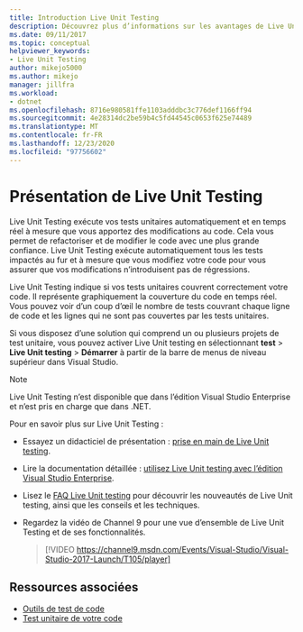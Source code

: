 ```yaml
---
title: Introduction Live Unit Testing
description: Découvrez plus d’informations sur les avantages de Live Unit Testing et sur son utilisation pour les tests unitaires de vos projets.
ms.date: 09/11/2017
ms.topic: conceptual
helpviewer_keywords:
- Live Unit Testing
author: mikejo5000
ms.author: mikejo
manager: jillfra
ms.workload:
- dotnet
ms.openlocfilehash: 8716e980581ffe1103adddbc3c776def1166ff94
ms.sourcegitcommit: 4e28314dc2be59b4c5fd44545c0653f625e74489
ms.translationtype: MT
ms.contentlocale: fr-FR
ms.lasthandoff: 12/23/2020
ms.locfileid: "97756602"
---
```

# <a name="live-unit-testing-overview"></a>Présentation de Live Unit Testing

Live Unit Testing exécute vos tests unitaires automatiquement et en temps réel à mesure que vous apportez des modifications au code. Cela vous permet de refactoriser et de modifier le code avec une plus grande confiance. Live Unit Testing exécute automatiquement tous les tests impactés au fur et à mesure que vous modifiez votre code pour vous assurer que vos modifications n’introduisent pas de régressions.

Live Unit Testing indique si vos tests unitaires couvrent correctement votre code. Il représente graphiquement la couverture du code en temps réel. Vous pouvez voir d’un coup d’œil le nombre de tests couvrant chaque ligne de code et les lignes qui ne sont pas couvertes par les tests unitaires.

Si vous disposez d’une solution qui comprend un ou plusieurs projets de test unitaire, vous pouvez activer Live Unit testing en sélectionnant **test**  >  **Live Unit testing**  >  **Démarrer** à partir de la barre de menus de niveau supérieur dans Visual Studio.

> [!NOTE]
> Live Unit Testing n’est disponible que dans l’édition Visual Studio Enterprise et n’est pris en charge que dans .NET.

Pour en savoir plus sur Live Unit Testing :

- Essayez un didacticiel de présentation : [prise en main de Live Unit testing](live-unit-testing-start.md).

- Lire la documentation détaillée : [utilisez Live Unit testing avec l’édition Visual Studio Enterprise](live-unit-testing.md).

- Lisez le [FAQ Live Unit testing](live-unit-testing-faq.md) pour découvrir les nouveautés de Live Unit testing, ainsi que les conseils et les techniques.

- Regardez la vidéo de Channel 9 pour une vue d’ensemble de Live Unit Testing et de ses fonctionnalités.</p>

   > [!VIDEO https://channel9.msdn.com/Events/Visual-Studio/Visual-Studio-2017-Launch/T105/player]

## <a name="related-resources"></a>Ressources associées

- [Outils de test de code](https://visualstudio.microsoft.com/vs/testing-tools/)
- [Test unitaire de votre code](unit-test-your-code.md)
